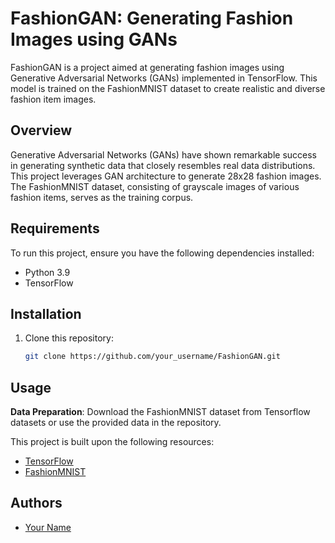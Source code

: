 # FashionGAN: Generating Fashion Images using GANs

FashionGAN is a project aimed at generating fashion images using Generative Adversarial Networks (GANs) implemented in TensorFlow. This model is trained on the FashionMNIST dataset to create realistic and diverse fashion item images.

## Overview

Generative Adversarial Networks (GANs) have shown remarkable success in generating synthetic data that closely resembles real data distributions. This project leverages GAN architecture to generate 28x28 fashion images. The FashionMNIST dataset, consisting of grayscale images of various fashion items, serves as the training corpus.


## Requirements

To run this project, ensure you have the following dependencies installed:

- Python 3.9
- TensorFlow


## Installation

1. Clone this repository:

    ```bash
    git clone https://github.com/your_username/FashionGAN.git
    ```


## Usage

 **Data Preparation**: Download the FashionMNIST dataset from Tensorflow datasets or use the provided data in the repository.






This project is built upon the following resources:

- [TensorFlow](https://www.tensorflow.org/)
- [FashionMNIST](https://github.com/zalandoresearch/fashion-mnist)


## Authors

- [Your Name](https://github.com/abmath113)
